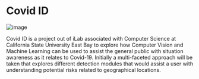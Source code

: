 # Covid ID
 
 

![image](https://user-images.githubusercontent.com/11790686/82516538-e50d8e00-9acf-11ea-8903-0070f5ddf348.png)

Covid ID is a project out of iLab associated with Computer Science at California State University East Bay to explore how Computer Vision and Machine Learning can be used to assist the general public with situation awareness as it relates to Covid-19.   Initially a multi-faceted approach will be taken that explores different detection modules that would assist a user with understanding potential risks related to geographical locations.



